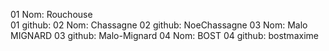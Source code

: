 01 Nom: Rouchouse   
01 github: 
02 Nom: Chassagne
02 github: NoeChassagne
03 Nom: Malo MIGNARD
03 github: Malo-Mignard 
04 Nom: BOST
04 github: bostmaxime 